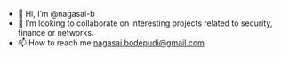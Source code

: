 - 👋 Hi, I’m @nagasai-b
- 💞️ I’m looking to collaborate on interesting projects related to security, finance or networks.
- 📫 How to reach me nagasai.bodepudi@gmail.com

